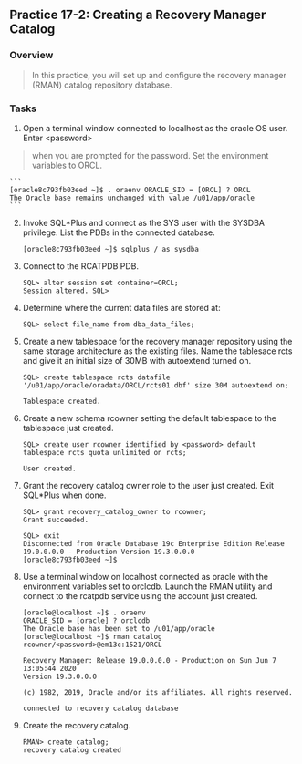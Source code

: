 
Practice 17-2: Creating a Recovery Manager Catalog
--------------------------------------------------

### Overview

> In this practice, you will set up and configure the recovery manager
> (RMAN) catalog repository database.

### Tasks

1.  Open a terminal window connected to localhost as the oracle OS user.
    Enter \<password\>
> when you are prompted for the password. Set the environment variables
> to ORCL.

    ```
    [oracle8c793fb03eed ~]$ . oraenv ORACLE_SID = [ORCL] ? ORCL
    The Oracle base remains unchanged with value /u01/app/oracle
    ```

2.  Invoke SQL\*Plus and connect as the SYS user with the SYSDBA
    privilege. List the PDBs in the connected database.

    ```
    [oracle8c793fb03eed ~]$ sqlplus / as sysdba
    ```

3.  Connect to the RCATPDB PDB.

    ```
    SQL> alter session set container=ORCL;
    Session altered. SQL>
    ```

4.  Determine where the current data files are stored at:

    ```
    SQL> select file_name from dba_data_files;
    ```

5.  Create a new tablespace for the recovery manager repository using
    the same storage architecture as the existing files. Name the
    tablesace rcts and give it an initial size of 30MB with autoextend
    turned on.

    ```
    SQL> create tablespace rcts datafile '/u01/app/oracle/oradata/ORCL/rcts01.dbf' size 30M autoextend on;

    Tablespace created.
    ```

6.  Create a new schema rcowner setting the default tablespace to the
    tablespace just created.

    ```
    SQL> create user rcowner identified by <password> default tablespace rcts quota unlimited on rcts;

    User created.
    ```

7.  Grant the recovery catalog owner role to the user just created. Exit
    SQL\*Plus when done.

    ```
    SQL> grant recovery_catalog_owner to rcowner;
    Grant succeeded.

    SQL> exit
    Disconnected from Oracle Database 19c Enterprise Edition Release
    19.0.0.0.0 - Production Version 19.3.0.0.0
    [oracle8c793fb03eed ~]$
    ```

8.  Use a terminal window on localhost connected as oracle with the
    environment variables set to orclcdb. Launch the RMAN utility and
    connect to the rcatpdb service using the account just created.

    ```
    [oracle@localhost ~]$ . oraenv
    ORACLE_SID = [oracle] ? orclcdb
    The Oracle base has been set to /u01/app/oracle
    [oracle@localhost ~]$ rman catalog rcowner/<password>@em13c:1521/ORCL

    Recovery Manager: Release 19.0.0.0.0 - Production on Sun Jun 7 13:05:44 2020
    Version 19.3.0.0.0

    (c) 1982, 2019, Oracle and/or its affiliates. All rights reserved.

    connected to recovery catalog database
    ```
    
9.  Create the recovery catalog.

    ```
    RMAN> create catalog;
    recovery catalog created
    ```